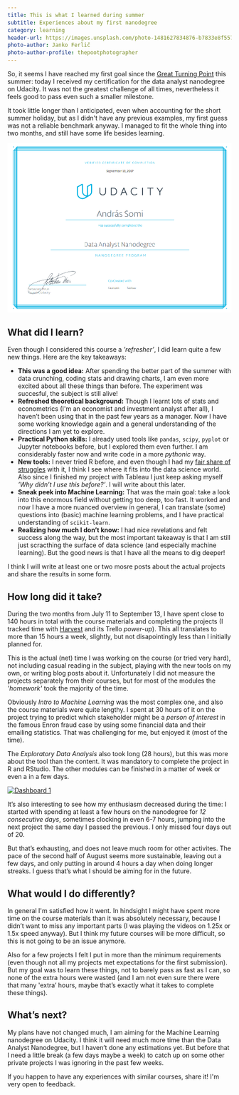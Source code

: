 ```yaml
---
title: This is what I learned during summer
subtitle: Experiences about my first nanodegree
category: learning
header-url: https://images.unsplash.com/photo-1481627834876-b7833e8f5570?ixlib=rb-0.3.5&q=80&fm=jpg&crop=entropy&cs=tinysrgb&w=1900&fit=crop&s=3ac10482bdcb8f7bd75f63617b48e58c
photo-author: Janko Ferlič
photo-author-profile: thepootphotographer
---
```


So, it seems I have reached my first goal since the [Great Turning Point](http://dotkomblog.com/life/2017/07/18/changes/) this summer: today I received my certification for the data analyst nanodegree on Udacity. It was not the greatest challenge of all times, nevertheless it feels good to pass even such a smaller milestone.

It took little longer than I anticipated, even when accounting for the short summer holiday, but as I didn't have any previous examples, my first guess was not a reliable benchmark anyway. I managed to fit the whole thing into two months, and still have some life besides learning.

![](/img/posts/nanodegree.png)

## What did I learn?

Even though I considered this course a _’refresher’_, I did learn quite a few new things. Here are the key takeaways:

- __This was a good idea:__ After spending the better part of the summer with data crunching, coding stats and drawing charts, I am even more excited about all these things than before. The experiment was succesful, the subject is still alive!
- __Refreshed theoretical background:__ Though I learnt lots of stats and econometrics (I'm an economist and investment analyst after all), I haven’t been using that in the past few years as a manager. Now I have some working knowledge again and a general understanding of the directions I am yet to explore.
- __Practical Python skills:__ I already used tools like `pandas`, `scipy`, `pyplot` or Jupyter notebooks before, but I explored them even further. I am considerably faster now and write code in a more _pythonic_ way.
- __New tools:__ I never tried R before, and even though I had my [fair share of struggles](http://dotkomblog.com/coding/2017/08/01/first-time-with-r/) with it, I think I see where it fits into the data science world. Also since I finished my project with Tableau I just keep asking myself _’Why didn’t I use this before?’_. I will write about this later.
- __Sneak peek into Machine Learning:__ That was the main goal: take a look into this enormous field without getting too deep, too fast. It worked and now I have a more nuanced overview in general, I can translate (some) questions into (basic) machine learning problems, and I have practical understanding of `scikit-learn`.
- __Realizing how much I don’t know:__ I had nice revelations and felt success along the way, but the most important takeaway is that I am still just scracthing the surface of data science (and especially machine learning). But the good news is that I have all the means to dig deeper!

I think I will write at least one or two mosre posts about the actual projects and share the results in some form.

## How long did it take?

During the two months from July 11 to September 13, I have spent close to 140 hours in total with the course materials and completing the projects (I tracked time with [Harvest](https://www.getharvest.com/) and its Trello _power-up_). This all translates to more than 15 hours a week, slightly, but not disapointingly less than I initially planned for. 

This is the actual (net) time I was working on the course (or tried very hard), not including casual reading in the subject, playing with the new tools on my own, or writing blog posts about it. Unfortunately I did not measure the projects separately from their courses, but for most of the modules the _'homework'_ took the majority of the time.

Obviously _Intro to Machine Learning_ was the most complex one, and also the course materials were quite lengthy. I spent at 30 hours of it on the project trying to predict which stakeholder might be a _person of interest_ in the famous Enron fraud case by using some financial data and their emailing statistics. That was challenging for me, but enjoyed it (most of the time).

The _Exploratory Data Analysis_ also took long (28 hours), but this was more about the tool than the content. It was mandatory to complete the project in R and RStudio. The other modules can be finished in a matter of week or even a in a few days.

<div class='tableauPlaceholder' id='viz1505307485462' style='position: relative'><noscript><a href='#'><img alt='Dashboard 1 ' src='https:&#47;&#47;public.tableau.com&#47;static&#47;images&#47;ud&#47;udacity_dand_time&#47;Dashboard1&#47;1_rss.png' style='border: none' /></a></noscript><object class='tableauViz'  style='display:none;'><param name='host_url' value='https%3A%2F%2Fpublic.tableau.com%2F' /> <param name='site_root' value='' /><param name='name' value='udacity_dand_time&#47;Dashboard1' /><param name='tabs' value='no' /><param name='toolbar' value='yes' /><param name='static_image' value='https:&#47;&#47;public.tableau.com&#47;static&#47;images&#47;ud&#47;udacity_dand_time&#47;Dashboard1&#47;1.png' /> <param name='animate_transition' value='yes' /><param name='display_static_image' value='yes' /><param name='display_spinner' value='yes' /><param name='display_overlay' value='yes' /><param name='display_count' value='yes' /><param name='filter' value='publish=yes' /></object></div>                
<script type='text/javascript'>                    var divElement = document.getElementById('viz1505307485462');                    var vizElement = divElement.getElementsByTagName('object')[0];                    vizElement.style.width='100%';vizElement.style.height=(divElement.offsetWidth*0.75)+'px';                    var scriptElement = document.createElement('script');                    scriptElement.src = 'https://public.tableau.com/javascripts/api/viz_v1.js';                    vizElement.parentNode.insertBefore(scriptElement, vizElement);                </script>


It’s also interesting to see how my enthusiasm decreased during the time: I started with spending at least a few hours on the nanodegree for _12 consecutive days_, sometimes clocking in even 6-7 hours, jumping into the next project the same day I passed the previous. I only missed four days out of 20.

But that’s exhausting, and does not leave much room for other activites. The pace of the second half of August seems more sustainable, leaving out a few days, and only putting in around 4 hours a day when doing longer streaks. I guess that’s what I should be aiming for in the future.

## What would I do differently?

In general I'm satisfied how it went. In hindsight I might have spent more time on the course materials than it was absolutely necessary, because I didn’t want to miss any important parts (I was playing the videos on 1.25x or 1.5x speed anyway). But I think my future courses will be more difficult, so this is not going to be an issue anymore.

Also for a few projects I felt I put in more than the minimum requirements (even though not all my projects met expectations for the first submission). But my goal was to learn these things, not to barely pass as fast as I can, so none of the extra hours were wasted (and I am not even sure there were that many 'extra’ hours, maybe that’s exactly what it takes to complete these things).

## What’s next?

My plans have not changed much, I am aiming for the Machine Learning nanodegree on Udacity. I think it will need much more time than the Data Analyst Nanodegree, but I haven’t done any estimations yet. But before that I need a little break (a few days maybe a week) to catch up on some other private projects I was ignoring in the past few weeks.

If you happen to have any experiences with similar courses, share it! I'm very open to feedback.
